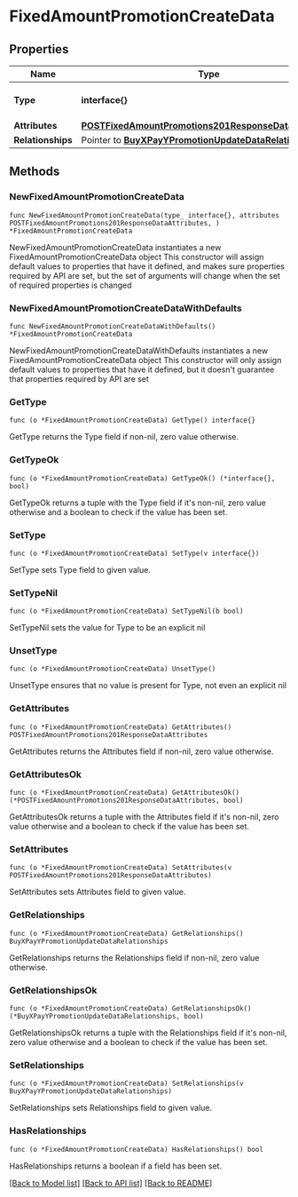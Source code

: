 # FixedAmountPromotionCreateData

## Properties

Name | Type | Description | Notes
------------ | ------------- | ------------- | -------------
**Type** | **interface{}** | The resource&#39;s type | 
**Attributes** | [**POSTFixedAmountPromotions201ResponseDataAttributes**](POSTFixedAmountPromotions201ResponseDataAttributes.md) |  | 
**Relationships** | Pointer to [**BuyXPayYPromotionUpdateDataRelationships**](BuyXPayYPromotionUpdateDataRelationships.md) |  | [optional] 

## Methods

### NewFixedAmountPromotionCreateData

`func NewFixedAmountPromotionCreateData(type_ interface{}, attributes POSTFixedAmountPromotions201ResponseDataAttributes, ) *FixedAmountPromotionCreateData`

NewFixedAmountPromotionCreateData instantiates a new FixedAmountPromotionCreateData object
This constructor will assign default values to properties that have it defined,
and makes sure properties required by API are set, but the set of arguments
will change when the set of required properties is changed

### NewFixedAmountPromotionCreateDataWithDefaults

`func NewFixedAmountPromotionCreateDataWithDefaults() *FixedAmountPromotionCreateData`

NewFixedAmountPromotionCreateDataWithDefaults instantiates a new FixedAmountPromotionCreateData object
This constructor will only assign default values to properties that have it defined,
but it doesn't guarantee that properties required by API are set

### GetType

`func (o *FixedAmountPromotionCreateData) GetType() interface{}`

GetType returns the Type field if non-nil, zero value otherwise.

### GetTypeOk

`func (o *FixedAmountPromotionCreateData) GetTypeOk() (*interface{}, bool)`

GetTypeOk returns a tuple with the Type field if it's non-nil, zero value otherwise
and a boolean to check if the value has been set.

### SetType

`func (o *FixedAmountPromotionCreateData) SetType(v interface{})`

SetType sets Type field to given value.


### SetTypeNil

`func (o *FixedAmountPromotionCreateData) SetTypeNil(b bool)`

 SetTypeNil sets the value for Type to be an explicit nil

### UnsetType
`func (o *FixedAmountPromotionCreateData) UnsetType()`

UnsetType ensures that no value is present for Type, not even an explicit nil
### GetAttributes

`func (o *FixedAmountPromotionCreateData) GetAttributes() POSTFixedAmountPromotions201ResponseDataAttributes`

GetAttributes returns the Attributes field if non-nil, zero value otherwise.

### GetAttributesOk

`func (o *FixedAmountPromotionCreateData) GetAttributesOk() (*POSTFixedAmountPromotions201ResponseDataAttributes, bool)`

GetAttributesOk returns a tuple with the Attributes field if it's non-nil, zero value otherwise
and a boolean to check if the value has been set.

### SetAttributes

`func (o *FixedAmountPromotionCreateData) SetAttributes(v POSTFixedAmountPromotions201ResponseDataAttributes)`

SetAttributes sets Attributes field to given value.


### GetRelationships

`func (o *FixedAmountPromotionCreateData) GetRelationships() BuyXPayYPromotionUpdateDataRelationships`

GetRelationships returns the Relationships field if non-nil, zero value otherwise.

### GetRelationshipsOk

`func (o *FixedAmountPromotionCreateData) GetRelationshipsOk() (*BuyXPayYPromotionUpdateDataRelationships, bool)`

GetRelationshipsOk returns a tuple with the Relationships field if it's non-nil, zero value otherwise
and a boolean to check if the value has been set.

### SetRelationships

`func (o *FixedAmountPromotionCreateData) SetRelationships(v BuyXPayYPromotionUpdateDataRelationships)`

SetRelationships sets Relationships field to given value.

### HasRelationships

`func (o *FixedAmountPromotionCreateData) HasRelationships() bool`

HasRelationships returns a boolean if a field has been set.


[[Back to Model list]](../README.md#documentation-for-models) [[Back to API list]](../README.md#documentation-for-api-endpoints) [[Back to README]](../README.md)


